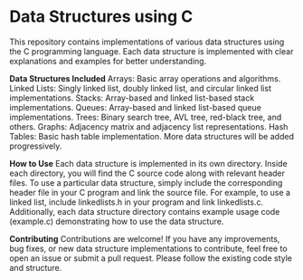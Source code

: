 # Data Structures using C
This repository contains implementations of various data structures using the C programming language. Each data structure is implemented with clear explanations and examples for better understanding.

**Data Structures Included**
Arrays: Basic array operations and algorithms.
Linked Lists: Singly linked list, doubly linked list, and circular linked list implementations.
Stacks: Array-based and linked list-based stack implementations.
Queues: Array-based and linked list-based queue implementations.
Trees: Binary search tree, AVL tree, red-black tree, and others.
Graphs: Adjacency matrix and adjacency list representations.
Hash Tables: Basic hash table implementation.
More data structures will be added progressively.

**How to Use**
Each data structure is implemented in its own directory. Inside each directory, you will find the C source code along with relevant header files. To use a particular data structure, simply include the corresponding header file in your C program and link the source file.
For example, to use a linked list, include linkedlists.h in your program and link linkedlists.c.
Additionally, each data structure directory contains example usage code (example.c) demonstrating how to use the data structure.

**Contributing**
Contributions are welcome! If you have any improvements, bug fixes, or new data structure implementations to contribute, feel free to open an issue or submit a pull request. Please follow the existing code style and structure.
